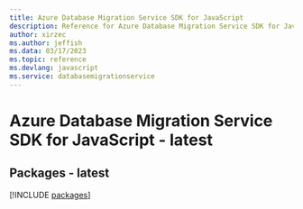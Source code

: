 ```yaml
---
title: Azure Database Migration Service SDK for JavaScript
description: Reference for Azure Database Migration Service SDK for JavaScript
author: xirzec
ms.author: jeffish
ms.data: 03/17/2023
ms.topic: reference
ms.devlang: javascript
ms.service: databasemigrationservice
---
```

# Azure Database Migration Service SDK for JavaScript - latest
## Packages - latest
[!INCLUDE [packages](database-migration-service-index.md)]